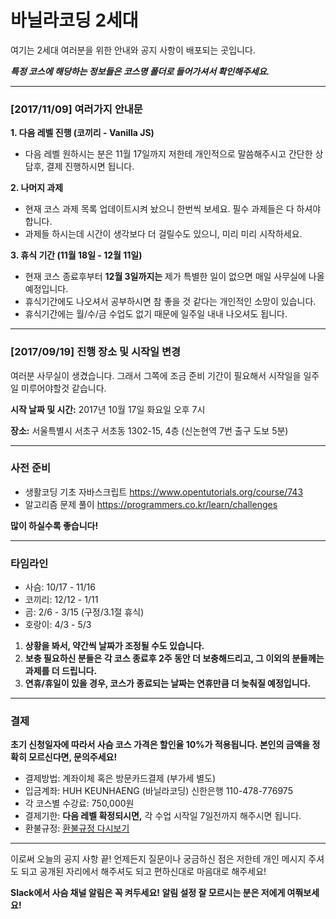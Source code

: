 # 바닐라코딩 2세대

여기는 2세대 여러분을 위한 안내와 공지 사항이 배포되는 곳입니다.

**_특정 코스에 해당하는 정보들은 코스명 폴더로 들어가셔서 확인해주세요._**

---

### [2017/11/09] 여러가지 안내문

**1. 다음 레벨 진행 (코끼리 - Vanilla JS)**
- 다음 레벨 원하시는 분은 11월 17일까지 저한테 개인적으로 말씀해주시고 간단한 상담후, 결제 진행하시면 됩니다.

**2. 나머지 과제**
- 현재 코스 과제 목록 업데이트시켜 놨으니 한번씩 보세요. 필수 과제들은 다 하셔야 합니다.
- 과제들 하시는데 시간이 생각보다 더 걸릴수도 있으니, 미리 미리 시작하세요.

**3. 휴식 기간 (11월 18일 - 12월 11일)**
- 현재 코스 종료후부터 **12월 3일까지는** 제가 특별한 일이 없으면 매일 사무실에 나올 예정입니다.
- 휴식기간에도 나오셔서 공부하시면 참 좋을 것 같다는 개인적인 소망이 있습니다.
- 휴식기간에는 월/수/금 수업도 없기 때문에 일주일 내내 나오셔도 됩니다.

---

### [2017/09/19] 진행 장소 및 시작일 변경

여러분 사무실이 생겼습니다. 그래서 그쪽에 조금 준비 기간이 필요해서 시작일을 일주일 미루어야할것 같습니다.


**시작 날짜 및 시간:** 2017년 10월 17일 화요일 오후 7시

**장소:** 서울특별시 서초구 서초동 1302-15, 4층 (신논현역 7번 출구 도보 5분)

---

### 사전 준비

- 생활코딩 기초 자바스크립트 https://www.opentutorials.org/course/743
- 알고리즘 문제 풀이 https://programmers.co.kr/learn/challenges

**많이 하실수록 좋습니다!**

---

### 타임라인

- 사슴: 10/17 - 11/16
- 코끼리: 12/12 - 1/11
- 곰: 2/6 - 3/15 (구정/3.1절 휴식)
- 호랑이: 4/3 - 5/3

1. **상황을 봐서, 약간씩 날짜가 조정될 수도 있습니다.**
2. **보충 필요하신 분들은 각 코스 종료후 2주 동안 더 보충해드리고, 그 이외의 분들께는 과제를 더 드립니다.**
3. **연휴/휴일이 있을 경우, 코스가 종료되는 날짜는 연휴만큼 더 늦춰질 예정입니다.**

---

### 결제

**초기 신청일자에 따라서 사슴 코스 가격은 할인율 10%가 적용됩니다. 본인의 금액을 정확히 모르신다면, 문의주세요!**

- 결제방법: 계좌이체 혹은 방문카드결제 (부가세 별도)
- 입금계좌: HUH KEUNHAENG (바닐라코딩) 신한은행 110-478-776975
- 각 코스별 수강료: 750,000원
- 결제기한: **다음 레벨 확정되시면,** 각 수업 시작일 7일전까지 해주시면 됩니다.
- 환불규정: [환불규정 다시보기](https://goo.gl/WEHJV4)

---

이로써 오늘의 공지 사항 끝! 언제든지 질문이나 궁금하신 점은 저한테 개인 메시지 주셔도 되고 공개된 자리에서 해주셔도 되고 편하신대로 마음대로 해주세요!

**Slack에서 사슴 채널 알림은 꼭 켜두세요! 알림 설정 잘 모르시는 분은 저에게 여쭤보세요!**
